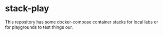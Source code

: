 # stack-play
This repository has some docker-compose container stacks for local labs or for playgrounds to test things our.
